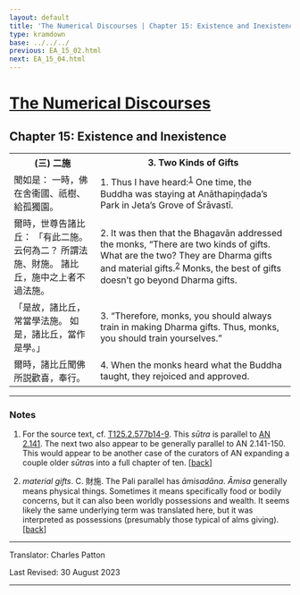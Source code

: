 ```yaml
---
layout: default
title: 'The Numerical Discourses | Chapter 15: Existence and Inexistence | 3. Two Kinds of Gifts'
type: kramdown
base: ../../../
previous: EA_15_02.html
next: EA_15_04.html
---
```


<h1><a href='../index.html'>The Numerical Discourses</a></h1>
<h2>Chapter 15: Existence and Inexistence</h2>

<table class="trans">
  <th class='ch'>(三) 二施</th>
  <th class='en'>3. Two Kinds of Gifts</th>
  <tr>
    <td class='ch' title='T125.2.577b14'>聞如是： 一時，佛在舍衞國、祇樹、給孤獨園。</td>
    <td id='p1'>1. Thus I have heard:<sup id="ref1"><a href="#n1">1</a></sup> One time, the Buddha was staying at Anāthapiṇḍada’s Park in Jeta’s Grove of Śrāvastī.</td>
  </tr>
  <tr>
    <td class='ch' title='T125.2.577b15'>爾時，世尊告諸比丘： 「有此二施。 云何為二？ 所謂法施、財施。 諸比丘，施中之上者不過法施。</td>
    <td id='p2'>2. It was then that the Bhagavān addressed the monks, “There are two kinds of gifts. What are the two? They are Dharma gifts and material gifts.<sup id="ref2"><a href="#n2">2</a></sup> Monks, the best of gifts doesn’t go beyond Dharma gifts.</td>
  </tr>
  <tr>
    <td class='ch' title='T125.2.577b17'>「是故，諸比丘，常當學法施。 如是，諸比丘，當作是學。」</td>
    <td id='p3'>3. “Therefore, monks, you should always train in making Dharma gifts. Thus, monks, you should train yourselves.”</td>
  </tr>
  <tr>
    <td class='ch' title='T125.2.577b18'>爾時，諸比丘聞佛所説歡喜，奉行。</td>
    <td id='p4'>4. When the monks heard what the Buddha taught, they rejoiced and approved.</td>
  </tr>
</table>

<hr/>

<h3 id="notes">Notes</h3>

<ol class="notes-list">
<li id="n1"><p>For the source text, cf. <a href="https://cbetaonline.dila.edu.tw/zh/T02n0125_p0577b14" target="_blank">T125.2.577b14-9</a>. This <em>sūtra</em> is parallel to <a href="https://suttacentral.net/an2.141" target="_blank">AN 2.141</a>. The next two also appear to be generally parallel to AN 2.141-150. This would appear to be another case of the curators of AN expanding a couple older <em>sūtra</em>s into a full chapter of ten. [<a href="#ref1">back</a>]</p></li>
<li id="n2"><p><em>material gifts</em>. C. 財施. The Pali parallel has <em>āmisadāna</em>. <em>Āmisa</em> generally means physical things. Sometimes it means specifically food or bodily concerns, but it can also been worldly possessions and wealth. It seems likely the same underlying term was translated here, but it was interpreted as possessions (presumably those typical of alms giving). [<a href="#ref2">back</a>]</p></li>
</ol>
<hr/>

<p class="translator">Translator: Charles Patton</p>
<p class='revised'>Last Revised: 30 August 2023</p>

<hr/>